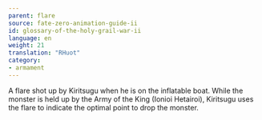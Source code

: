 ```yaml
---
parent: flare
source: fate-zero-animation-guide-ii
id: glossary-of-the-holy-grail-war-ii
language: en
weight: 21
translation: "RHuot"
category:
- armament
---
```


A flare shot up by Kiritsugu when he is on the inflatable boat. While the monster is held up by the Army of the King (Ionioi Hetairoi), Kiritsugu uses the flare to indicate the optimal point to drop the monster.
